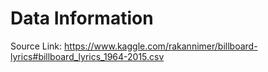 # Data Information

Source Link: https://www.kaggle.com/rakannimer/billboard-lyrics#billboard_lyrics_1964-2015.csv


